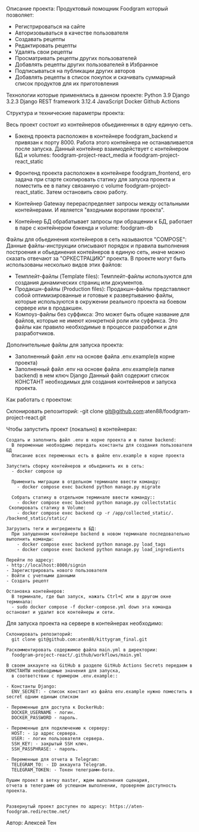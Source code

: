 <!-- [![Main Kittygram workflow](https://github.com/aten88/kittygram_final/actions/workflows/main.yml/badge.svg?branch=main)](https://github.com/aten88/kittygram_final/actions/workflows/main.yml) -->

Описание проекта:
Продуктовый помощник Foodgram который позволяет:
- Регистрироваться на сайте
- Авторизовываться в качестве пользователя
- Создавать рецепты
- Редактировать рецепты
- Удалять свои рецепты
- Просматривать рецепты других пользователей
- Добавлять рецепты других пользователей в Избранное
- Подписываться на публикации других авторов
- Добавлять рецепты в список покупок и скачивать суммарный список продуктов для их приготовления

Технологии которые применялись в данном проекте:
Python 3.9
Django 3.2.3
Django REST framework 3.12.4
JavaScript
Docker
Github Actions

Структура и технические параметры проекта:

  Весь проект состоит из контейнеров обьединенных в одну единую сеть.
  - Бэкенд проекта расположен в контейнере foodgram_backend и привязан к порту 8000. 
    Работа этого контейнера не останавливается после запуска.
    Данный контейнер взаимодействует с контейнером БД и volumes: foodgram-project-react_media и foodgram-project-react_static

  - Фронтенд проекта расположен в контейнере foodgram_frontend, его задача при старте скопировать статику для запуска проекта
    и поместить ее в папку связанную с volume foodgram-project-react_static. Затем остановить свою работу.

  - Контейнер Gateway перераспределяет запросы между остальными контейнерами. И является "входными воротами проекта".

  - Контейнер БД обрабатывает запросы при обращении к БД, работает в паре с контейнером бэкенда и volume: foodgram-db

  Файлы для обьединения контейнеров в сеть называются "COMPOSE":
  Данные файлы-инструкции описывают порядок и правила выполнения построения и обьединения контейнеров в единую сеть,
  иначе можно сказать отвечают за "ОРКЕСТРАЦИЮ" проекта. В проекте могут быть использованы несколько видов этих файлов:
   - Темплейт-файлы (Template files): Темплейт-файлы используются для создания динамических страниц или документов.
   - Продакшн-файлы (Production files): Продакшн-файлы представляют собой оптимизированные и готовые к развертыванию файлы, 
     которые используются в окружении реального проекта на боевом сервере или в продакшен.
   - Компоуз-файлы без суффикса: Это может быть общее название для файлов, которые не имеют конкретной роли или суффикса.
     Это файлы как правило необходимые в процессе разработки и для разработчиков.

  Дополнительные файлы для запуска проекта:
   - Заполненный файл .env на основе файла .env.example(в корне проекта)
   - Заполненный файл .env на основе файла .env.example(в папке backend) в нем ключ Django
     Данный файл содержит список КОНСТАНТ необходимых для создания контейнеров и запуска проекта.

Как работать с проектом:

Склонировать репозиторий:
  -git clone git@github.com:aten88/foodgram-project-react.git

  Чтобы запустить проект (локально) в контейнерах:

    Создать и заполнить файл .env в корне проекта и в папке backend:
      В переменные необходимо передать константы для создания пользователя БД
      Описание всех переменных есть в файле env.example в корне проекта

    Запустить сборку контейнеров и обьединить их в сеть:
      - docker compose up

      Применить миграции в отдельном терминале ввести команду:
        - docker compose exec backend python manage.py migrate

      Собрать статику в отдельном терминале ввести команду::
        - docker compose exec backend python manage.py collectstatic
     Скопировать статику в Volume:
        - docker compose exec backend cp -r /app/collected_static/. /backend_static/static/

    Загрузить теги и ингредиенты в БД:
      При запущенном контейнере backend в новом терминале последовательно выполнить команды:
        - docker compose exec backend python manage.py load_tags
        - docker compose exec backend python manage.py load_ingredients

    Перейти по адресу:
    - http://localhost:8000/signin
    - Зарегистрировать нового пользователя
    - Войти с учетными данными
    - Создать рецепт

    Остановка контейнеров:
      В терминале, где был запуск, нажать Ctrl+С или в другом окне терминала:
      - sudo docker compose -f docker-compose.yml down эта команда остановит и удалит все контейнеры и сети.

  
  Для запуска проекта на сервере в контейнерах необходимо:

    Склонировать репозиторий:
      git clone git@github.com:aten88/kittygram_final.git

    Раскомментировать содержимое файла main.yml в директории:
      foodgram-project-react/.github/workflows/main.yml

    В своем аккаунте на GitHub в разделе GitHub Actions Secrets передаем в КОНСТАНТЫ необходимые значения для запуска, 
      в соответствии с примером .env.example::

    - Константы Django:
      ENV_SECRET: - список констант из файла env.example нужно поместить в secret одним единым списком

    - Переменные для доступа к DockerHub:
      DOCKER_USERNAME - логин.
      DOCKER_PASSWORD - пароль.

    - Переменные для подключению к серверу:
      HOST: - ip адрес сервера.
      USER: - логин пользователя сервера.
      SSH_KEY: - закрытый SSH ключ.
      SSH_PASSPHRASE: - пароль.

    - Переменные для отчета в Telegram:
      TELEGRAM_TO: - ID аккаунта Telegram.
      TELEGRAM_TOKEN: - Токен телеграмм-бота.

    Пушим проект в ветку master, ждем выполнения сценария,
    отчета в телеграмм об успешном выполнении, проверяем доступность проекта.


    Развернутый проект доступен по адресу: https://aten-foodgram.redirectme.net/

Автор:
Алексей Тен
